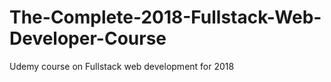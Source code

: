# The-Complete-2018-Fullstack-Web-Developer-Course
Udemy course on Fullstack web development for 2018
